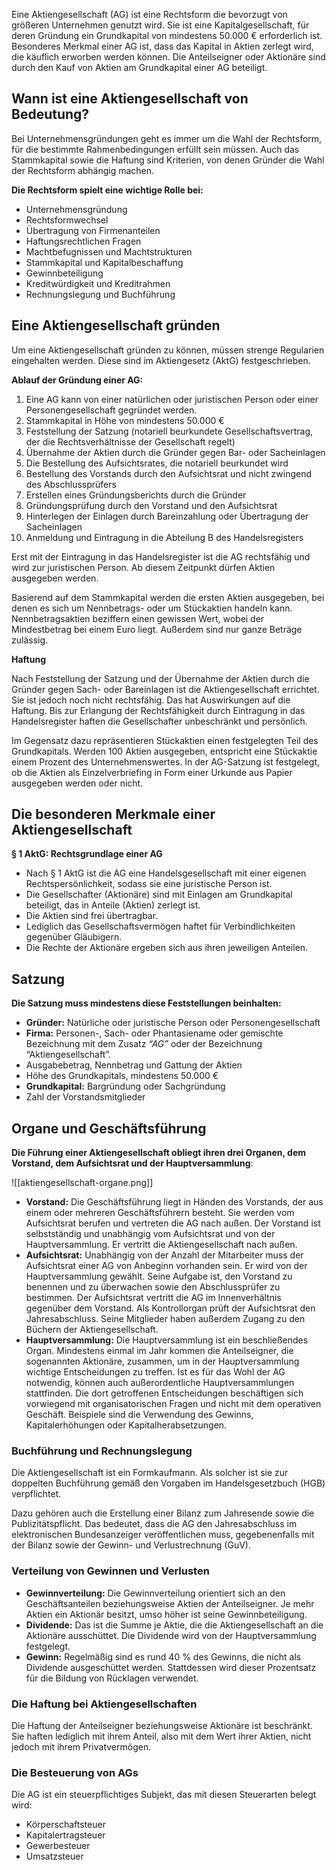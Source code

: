 Eine Aktiengesellschaft (AG) ist eine Rechtsform die bevorzugt von größeren Unternehmen genutzt wird. Sie ist eine Kapitalgesellschaft, für deren Gründung ein Grundkapital von mindestens 50.000 € erforderlich ist. Besonderes Merkmal einer AG ist, dass das Kapital in Aktien zerlegt wird, die käuflich erworben werden können. Die Anteilseigner oder Aktionäre sind durch den Kauf von Aktien am Grundkapital einer AG beteiligt.

## Wann ist eine Aktiengesellschaft von Bedeutung?

Bei Unternehmensgründungen geht es immer um die Wahl der Rechtsform, für die bestimmte Rahmenbedingungen erfüllt sein müssen. Auch das Stammkapital sowie die Haftung sind Kriterien, von denen Gründer die Wahl der Rechtsform abhängig machen.

**Die Rechtsform spielt eine wichtige Rolle bei:**

- Unternehmensgründung
- Rechtsformwechsel
- Übertragung von Firmenanteilen
- Haftungsrechtlichen Fragen
- Machtbefugnissen und Machtstrukturen
- Stammkapital und Kapitalbeschaffung
- Gewinnbeteiligung
- Kreditwürdigkeit und Kreditrahmen
- Rechnungslegung und Buchführung

## Eine Aktiengesellschaft gründen

Um eine Aktiengesellschaft gründen zu können, müssen strenge Regularien eingehalten werden. Diese sind im Aktiengesetz (AktG) festgeschrieben.

**Ablauf der Gründung einer AG:**

1. Eine AG kann von einer natürlichen oder juristischen Person oder einer Personengesellschaft gegründet werden.
2. Stammkapital in Höhe von mindestens 50.000 €
3. Feststellung der Satzung (notariell beurkundete Gesellschaftsvertrag, der die Rechtsverhältnisse der Gesellschaft regelt)
4. Übernahme der Aktien durch die Gründer gegen Bar- oder Sacheinlagen
5. Die Bestellung des Aufsichtsrates, die notariell beurkundet wird
6. Bestellung des Vorstands durch den Aufsichtsrat und nicht zwingend des Abschlussprüfers
7. Erstellen eines Gründungsberichts durch die Gründer
8. Gründungsprüfung durch den Vorstand und den Aufsichtsrat
9. Hinterlegen der Einlagen durch Bareinzahlung oder Übertragung der Sacheinlagen
10. Anmeldung und Eintragung in die Abteilung B des Handelsregisters

Erst mit der Eintragung in das Handelsregister ist die AG rechtsfähig und wird zur juristischen Person. Ab diesem Zeitpunkt dürfen Aktien ausgegeben werden.

Basierend auf dem Stammkapital werden die ersten Aktien ausgegeben, bei denen es sich um Nennbetrags- oder um Stückaktien handeln kann. Nennbetragsaktien beziffern einen gewissen Wert, wobei der Mindestbetrag bei einem Euro liegt. Außerdem sind nur ganze Beträge zulässig.

**Haftung**

Nach Feststellung der Satzung und der Übernahme der Aktien durch die Gründer gegen Sach- oder Bareinlagen ist die Aktiengesellschaft errichtet. Sie ist jedoch noch nicht rechtsfähig. Das hat Auswirkungen auf die Haftung. Bis zur Erlangung der Rechtsfähigkeit durch Eintragung in das Handelsregister haften die Gesellschafter unbeschränkt und persönlich.

Im Gegensatz dazu repräsentieren Stückaktien einen festgelegten Teil des Grundkapitals. Werden 100 Aktien ausgegeben, entspricht eine Stückaktie einem Prozent des Unternehmenswertes. In der AG-Satzung ist festgelegt, ob die Aktien als Einzelverbriefing in Form einer Urkunde aus Papier ausgegeben werden oder nicht.

## Die besonderen Merkmale einer Aktiengesellschaft

**§ 1 AktG: Rechtsgrundlage einer AG**

- Nach § 1 AktG ist die AG eine Handelsgesellschaft mit einer eigenen Rechtspersönlichkeit, sodass sie eine juristische Person ist.
- Die Gesellschafter (Aktionäre) sind mit Einlagen am Grundkapital beteiligt, das in Anteile (Aktien) zerlegt ist.
- Die Aktien sind frei übertragbar.
- Lediglich das Gesellschaftsvermögen haftet für Verbindlichkeiten gegenüber Gläubigern.
- Die Rechte der Aktionäre ergeben sich aus ihren jeweiligen Anteilen.
## Satzung

**Die Satzung muss mindestens diese Feststellungen beinhalten:**

- **Gründer:** Natürliche oder juristische Person oder Personengesellschaft
- **Firma:** Personen-, Sach- oder Phantasiename oder gemischte Bezeichnung mit dem Zusatz _“AG”_ oder der Bezeichnung “Aktiengesellschaft”.
- Ausgabebetrag, Nennbetrag und Gattung der Aktien
- Höhe des Grundkapitals, mindestens 50.000 €
- **Grundkapital:** Bargründung oder Sachgründung
- Zahl der Vorstandsmitglieder

## Organe und Geschäftsführung

**Die Führung einer Aktiengesellschaft obliegt ihren drei Organen, dem Vorstand, dem Aufsichtsrat und der Hauptversammlung**:

![[aktiengesellschaft-organe.png]]

- **Vorstand:** Die Geschäftsführung liegt in Händen des Vorstands, der aus einem oder mehreren Geschäftsführern besteht. Sie werden vom Aufsichtsrat berufen und vertreten die AG nach außen. Der Vorstand ist selbstständig und unabhängig vom Aufsichtsrat und von der Hauptversammlung. Er vertritt die Aktiengesellschaft nach außen.
- **Aufsichtsrat:** Unabhängig von der Anzahl der Mitarbeiter muss der Aufsichtsrat einer AG von Anbeginn vorhanden sein. Er wird von der Hauptversammlung gewählt. Seine Aufgabe ist, den Vorstand zu benennen und zu überwachen sowie den Abschlussprüfer zu bestimmen. Der Aufsichtsrat vertritt die AG im Innenverhältnis gegenüber dem Vorstand. Als Kontrollorgan prüft der Aufsichtsrat den Jahresabschluss. Seine Mitglieder haben außerdem Zugang zu den Büchern der Aktiengesellschaft.
- **Hauptversammlung:** Die Hauptversammlung ist ein beschließendes Organ. Mindestens einmal im Jahr kommen die Anteilseigner, die sogenannten Aktionäre, zusammen, um in der Hauptversammlung wichtige Entscheidungen zu treffen. Ist es für das Wohl der AG notwendig, können auch außerordentliche Hauptversammlungen stattfinden. Die dort getroffenen Entscheidungen beschäftigen sich vorwiegend mit organisatorischen Fragen und nicht mit dem operativen Geschäft. Beispiele sind die Verwendung des Gewinns, Kapitalerhöhungen oder Kapitalherabsetzungen.

### Buchführung und Rechnungslegung

Die Aktiengesellschaft ist ein Formkaufmann. Als solcher ist sie zur doppelten Buchführung gemäß den Vorgaben im Handelsgesetzbuch (HGB) verpflichtet.

Dazu gehören auch die Erstellung einer Bilanz zum Jahresende sowie die Publizitätspflicht. Das bedeutet, dass die AG den Jahresabschluss im elektronischen Bundesanzeiger veröffentlichen muss, gegebenenfalls mit der Bilanz sowie der Gewinn- und Verlustrechnung (GuV).

### Verteilung von Gewinnen und Verlusten

- **Gewinnverteilung:** Die Gewinnverteilung orientiert sich an den Geschäftsanteilen beziehungsweise Aktien der Anteilseigner. Je mehr Aktien ein Aktionär besitzt, umso höher ist seine Gewinnbeteiligung.
- **Dividende:** Das ist die Summe je Aktie, die die Aktiengesellschaft an die Aktionäre ausschüttet. Die Dividende wird von der Hauptversammlung festgelegt.
- **Gewinn:** Regelmäßig sind es rund 40 % des Gewinns, die nicht als Dividende ausgeschüttet werden. Stattdessen wird dieser Prozentsatz für die Bildung von Rücklagen verwendet.

### Die Haftung bei Aktiengesellschaften

Die Haftung der Anteilseigner beziehungsweise Aktionäre ist beschränkt. Sie haften lediglich mit ihrem Anteil, also mit dem Wert ihrer Aktien, nicht jedoch mit ihrem Privatvermögen.

### Die Besteuerung von AGs

Die AG ist ein steuerpflichtiges Subjekt, das mit diesen Steuerarten belegt wird:

- Körperschaftsteuer
- Kapitalertragsteuer
- Gewerbesteuer
- Umsatzsteuer